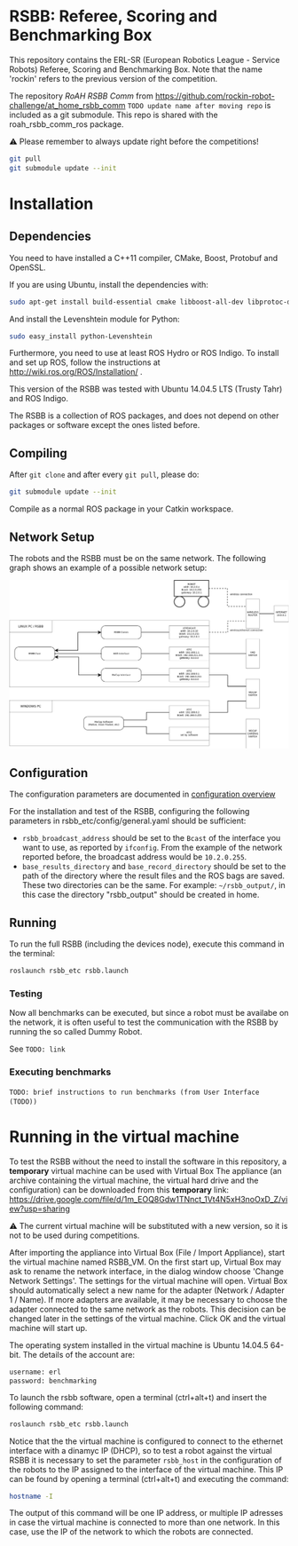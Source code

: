 RSBB: Referee, Scoring and Benchmarking Box
=================================================

This repository contains the ERL-SR (European Robotics League - Service Robots) Referee, Scoring and Benchmarking Box.
Note that the name 'rockin' refers to the previous version of the competition.

The repository *RoAH RSBB Comm* from https://github.com/rockin-robot-challenge/at_home_rsbb_comm `TODO update name after moving repo` is included as a git submodule.
This repo is shared with the roah_rsbb_comm_ros package.

:warning: Please remember to always update right before the competitions!
```bash
git pull
git submodule update --init
```


# Installation


## Dependencies

You need to have installed a C++11 compiler, CMake, Boost, Protobuf and OpenSSL.

If you are using Ubuntu, install the dependencies with:
```bash
sudo apt-get install build-essential cmake libboost-all-dev libprotoc-dev protobuf-compiler libssl-dev ros-$ROS_DISTRO-map-server
```

And install the Levenshtein module for Python:
```bash
sudo easy_install python-Levenshtein
```
<!---
still necessary?
-->

Furthermore, you need to use at least ROS Hydro or ROS Indigo.
To install and set up ROS, follow the instructions at http://wiki.ros.org/ROS/Installation/ .

This version of the RSBB was tested with Ubuntu 14.04.5 LTS (Trusty Tahr) and ROS Indigo.

The RSBB is a collection of ROS packages, and does not depend on other packages or software except the ones listed before.

<!---
TODO add the program to play sounds in the dependencies
-->

## Compiling

After `git clone` and after every `git pull`, please do:
```bash
git submodule update --init
```

Compile as a normal ROS package in your Catkin workspace.


## Network Setup

The robots and the RSBB must be on the same network.
The following graph shows an example of a possible network setup:

![Net](/rsbb_etc/doc/images/example_RSBB_network_graph.png)



## Configuration

The configuration parameters are documented in [configuration overview](/rsbb_etc/doc/configuration_overview.md)

For the installation and test of the RSBB, configuring the following parameters in rsbb_etc/config/general.yaml should be sufficient:
* `rsbb_broadcast_address` should be set to the `Bcast` of the interface you want to use, as reported by `ifconfig`.
From the example of the network reported before, the broadcast address would be `10.2.0.255`.
* `base_results_directory` and `base_record_directory` should be set to the path of the directory where the result files and the ROS bags are saved.
These two directories can be the same.
For example: `~/rsbb_output/`, in this case the directory "rsbb_output" should be created in home.


## Running

To run the full RSBB (including the devices node), execute this command in the terminal:
```bash
roslaunch rsbb_etc rsbb.launch
```


### Testing

Now all benchmarks can be executed, but since a robot must be availabe on the network, it is often useful to test the communication with the RSBB by running the so called Dummy Robot.

See `TODO: link`

### Executing benchmarks

`TODO: brief instructions to run benchmarks (from User Interface (TODO))`

<!--- TODO
For a test with dummy home devices use: `:warning: not implemented yet`
```bash
roslaunch rsbb_etc rsbb_dummy_devices.launch rsbb_host:=192.168.1.255 --screen
```
--->

<!--- not necessary anymore, probably
It may be necessary to delete the rqt cache for the new components to appear:
```bash
rm ~/.config/ros.org/rqt_gui.ini
```
--->

<!--- never been used, as far as I know
## Securing the RSBB
<mark>TODO all section</mark>

Make sure that you run these commands in whatever computer runs the RSBB:
```bash
sudo iptables -A INPUT -i lo -p tcp -m tcp --dport 11311 -j ACCEPT
sudo iptables -A INPUT -p tcp -m tcp --dport 11311 -j DROP
```

You might add this to `/etc/rc.local`, before the `exit` command.

To be able to connect from other computers safely, you must install
the `openssh-server` package:
```bash
sudo apt-get install openssh-server
```

Make sure the `ROS_IP` variable is set correctly.

#### Connecting from remote computers
<mark>TODO all section</mark>

To launch RSBB clients in other computers, you must have the
`openssh-server` package installed in the server and be running the
RSBB. Then, in the remote computer do:
```bash
ssh -L 127.0.0.1:11311:10.0.0.1:11311 rockin@10.0.0.1
```

In this example, the user is named `rockin` and the server is at
`10.0.0.1`. The `127.0.0.1` at the beginning is mandatory.

Make sure the `ROS_IP` variable is set correctly.

Then, just run the client as if the ROS master were local:
```bash
roslaunch roah_rsbb roah_rsbb_client.launch
```
--->




# Running in the virtual machine

To test the RSBB without the need to install the software in this repository, a **temporary** virtual machine can be used with Virtual Box
The appliance (an archive containing the virtual machine, the virtual hard drive and the configuration) can be downloaded from this **temporary** link:
https://drive.google.com/file/d/1m_EOQ8Gdw1TNnct_1Vt4N5xH3noOxD_Z/view?usp=sharing

:warning: The current virtual machine will be substituted with a new version, so it is not to be used during competitions.

After importing the appliance into Virtual Box (File / Import Appliance), start the virtual machine named RSBB_VM.
On the first start up, Virtual Box may ask to rename the network interface, in the dialog window choose 'Change Network Settings'.
The settings for the virtual machine will open.
Virtual Box should automatically select a new name for the adapter (Network / Adapter 1 / Name).
If more adapters are available, it may be necessary to choose the adapter connected to the same network as the robots.
This decision can be changed later in the settings of the virtual machine.
Click OK and the virtual machine will start up.

The operating system installed in the virtual machine is Ubuntu 14.04.5 64-bit.
The details of the account are:
```
username: erl
password: benchmarking
```

To launch the rsbb software, open a terminal (ctrl+alt+t) and insert the following command:
```bash
roslaunch rsbb_etc rsbb.launch
```

Notice that the the virtual machine is configured to connect to the ethernet interface with a dinamyc IP (DHCP), so to test a robot against the virtual RSBB it is necessary to set the parameter `rsbb_host` in the configuration of the robots to the IP assigned to the interface of the virtual machine.
This IP can be found by opening a terminal (ctrl+alt+t) and executing the command:
```bash
hostname -I
```
The output of this command will be one IP address, or multiple IP adresses in case the virtual machine is connected to more than one network.
In this case, use the IP of the network to which the robots are connected.

